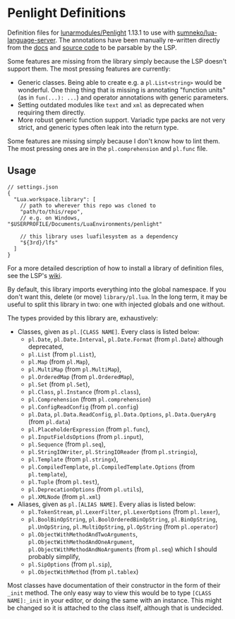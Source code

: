 # Penlight Definitions

Definition files for [lunarmodules/Penlight](https://github.com/lunarmodules/Penlight) 1.13.1 to use with [sumneko/lua-language-server](https://github.com/sumneko/lua-language-server). The annotations have been manually re-written directly from the [docs](https://lunarmodules.github.io/Penlight/index.html) and [source code](https://github.com/lunarmodules/Penlight) to be parsable by the LSP.

Some features are missing from the library simply because the LSP doesn't support them. The most pressing features are currently:

* Generic classes. Being able to create e.g. a `pl.List<string>` would be wonderful. One thing thing that is missing is annotating "function units" (as in `fun(...): ...`) and operator annotations with generic parameters.
* Setting outdated modules like `text` and `xml` as deprecated when requiring them directly.
* More robust generic function support. Variadic type packs are not very strict, and generic types often leak into the return type.

Some features are missing simply because I don't know how to lint them. The most pressing ones are in the `pl.comprehension` and `pl.func` file.

## Usage

```jsonc
// settings.json
{
  "Lua.workspace.library": [
    // path to wherever this repo was cloned to
    "path/to/this/repo",
    // e.g. on Windows, "$USERPROFILE/Documents/LuaEnvironments/penlight"

    // this library uses luafilesystem as a dependency
    "${3rd}/lfs"
  ]
}
```

For a more detailed description of how to install a library of definition files, see the LSP's [wiki](https://github.com/sumneko/lua-language-server/wiki/Libraries).

By default, this library imports everything into the global namespace. If you don't want this, delete (or move) `library/pl.lua`. In the long term, it may be useful to split this library in two: one with injected globals and one without.

The types provided by this library are, exhaustively:

* Classes, given as `pl.[CLASS NAME]`. Every class is listed below: 
  * `pl.Date`, `pl.Date.Interval`, `pl.Date.Format` (from `pl.Date`) although deprecated, 
  * `pl.List` (from `pl.List`), 
  * `pl.Map` (from `pl.Map`), 
  * `pl.MultiMap` (from `pl.MultiMap`), 
  * `pl.OrderedMap` (from `pl.OrderedMap`), 
  * `pl.Set` (from `pl.Set`), 
  * `pl.Class`, `pl.Instance` (from `pl.class`),
  * `pl.Comprehension` (from `pl.comprehension`)
  * `pl.ConfigReadConfig` (from `pl.config`)
  * `pl.Data`, `pl.Data.ReadConfig`, `pl.Data.Options`, `pl.Data.QueryArg` (from `pl.data`)
  * `pl.PlaceholderExpression` (from `pl.func`),
  * `pl.InputFieldsOptions` (from `pl.input`),
  * `pl.Sequence` (from `pl.seq`),
  * `pl.StringIOWriter`, `pl.StringIOReader` (from `pl.stringio`),
  * `pl.Template` (from `pl.stringx`), 
  * `pl.CompiledTemplate`, `pl.CompiledTemplate.Options` (from `pl.template`), 
  * `pl.Tuple` (from `pl.test`),
  * `pl.DeprecationOptions` (from `pl.utils`),
  * `pl.XMLNode` (from `pl.xml`)
* Aliases, given as `pl.[ALIAS NAME]`. Every alias is listed below:
  * `pl.TokenStream`, `pl.LexerFilter`, `pl.LexerOptions` (from `pl.lexer`),
  * `pl.BoolBinOpString`, `pl.BoolOrderedBinOpString`, `pl.BinOpString`, `pl.UnOpString`, `pl.MultiOpString`, `pl.OpString` (from `pl.operator`)
  * `pl.ObjectWithMethodAndTwoArguments`, `pl.ObjectWithMethodAndOneArgument`, `pl.ObjectWithMethodAndNoArguments` (from `pl.seq`) which I should probably simplify,
  * `pl.SipOptions` (from `pl.sip`),
  * `pl.ObjectWithMethod` (from `pl.tablex`)

Most classes have documentation of their constructor in the form of their `_init` method. The only easy way to view this would be to type `[CLASS NAME]:_init` in your editor, or doing the same with an instance. This might be changed so it is attached to the class itself, although that is undecided.